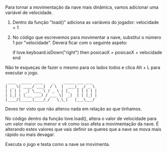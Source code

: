 
Para tornar a movimentação da nave mais dinâmica, vamos adicionar uma variável de velocidade.

1. Dentro da função "load()" adiciona as variáveis do jogador:
    velocidade = 1

2. No código que escrevemos para movimentar a nave, substitui o número 1 por "velocidade". Deverá ficar com o seguinte aspeto:

   if love.keyboard.isDown("right") then
        posicaoX = posicaoX + velocidade
    end

Não te esqueças de fazer o mesmo para os lados todos e clica Alt + L para executar o jogo.

     ____  _____ ____    _    _____ ___ ___  
    |  _ \| ____/ ___|  / \  |  ___|_ _/ _ \
    | | | |  _| \___ \ / _ \ | |_   | | | | |
    | |_| | |___ ___) / ___ \|  _|  | | |_| |
    |____/|_____|____/_/   \_\_|   |___\___/


Deves ter visto que não alterou nada em relação ao que tínhamos.

No código dentro da função love.load(), altera o valor de velocidade para um valor maior ou menor e vê como isso afeta a movimentação da nave. É alterando estes valores que vais definir se queres que a nave se mova mais rápido ou mais devagar.

Executa o jogo e testa como a nave se movimenta.
